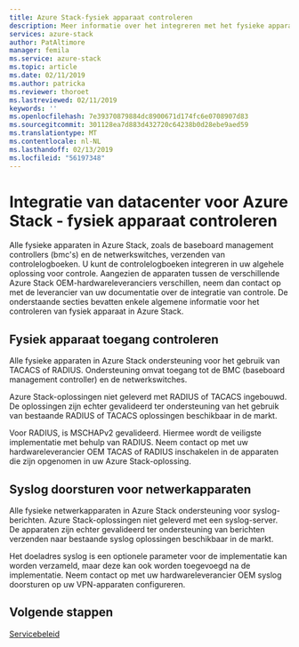 ```yaml
---
title: Azure Stack-fysiek apparaat controleren
description: Meer informatie over het integreren met het fysieke apparaat toegang controleren in Azure Stack
services: azure-stack
author: PatAltimore
manager: femila
ms.service: azure-stack
ms.topic: article
ms.date: 02/11/2019
ms.author: patricka
ms.reviewer: thoroet
ms.lastreviewed: 02/11/2019
keywords: ''
ms.openlocfilehash: 7e39370879884dc8900671d174fc6e0708907d83
ms.sourcegitcommit: 301128ea7d883d432720c64238b0d28ebe9aed59
ms.translationtype: MT
ms.contentlocale: nl-NL
ms.lasthandoff: 02/13/2019
ms.locfileid: "56197348"
---
```

# <a name="azure-stack-datacenter-integration---physical-device-auditing"></a>Integratie van datacenter voor Azure Stack - fysiek apparaat controleren

Alle fysieke apparaten in Azure Stack, zoals de baseboard management controllers (bmc's) en de netwerkswitches, verzenden van controlelogboeken. U kunt de controlelogboeken integreren in uw algehele oplossing voor controle. Aangezien de apparaten tussen de verschillende Azure Stack OEM-hardwareleveranciers verschillen, neem dan contact op met de leverancier van uw documentatie over de integratie van controle.
De onderstaande secties bevatten enkele algemene informatie voor het controleren van fysiek apparaat in Azure Stack.  

## <a name="physical-device-access-auditing"></a>Fysiek apparaat toegang controleren

Alle fysieke apparaten in Azure Stack ondersteuning voor het gebruik van TACACS of RADIUS. Ondersteuning omvat toegang tot de BMC (baseboard management controller) en de netwerkswitches.

Azure Stack-oplossingen niet geleverd met RADIUS of TACACS ingebouwd. De oplossingen zijn echter gevalideerd ter ondersteuning van het gebruik van bestaande RADIUS of TACACS oplossingen beschikbaar in de markt.

Voor RADIUS, is MSCHAPv2 gevalideerd. Hiermee wordt de veiligste implementatie met behulp van RADIUS.
Neem contact op met uw hardwareleverancier OEM TACAS of RADIUS inschakelen in de apparaten die zijn opgenomen in uw Azure Stack-oplossing.

## <a name="syslog-forwarding-for-network-devices"></a>Syslog doorsturen voor netwerkapparaten

Alle fysieke netwerkapparaten in Azure Stack ondersteuning voor syslog-berichten. Azure Stack-oplossingen niet geleverd met een syslog-server. De apparaten zijn echter gevalideerd ter ondersteuning van berichten verzenden naar bestaande syslog oplossingen beschikbaar in de markt.

Het doeladres syslog is een optionele parameter voor de implementatie kan worden verzameld, maar deze kan ook worden toegevoegd na de implementatie. Neem contact op met uw hardwareleverancier OEM syslog doorsturen op uw VPN-apparaten configureren.

## <a name="next-steps"></a>Volgende stappen

[Servicebeleid](azure-stack-servicing-policy.md)
